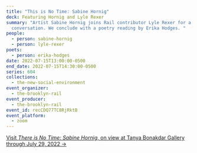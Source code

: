 ```yaml
---
title: "This is No Time: Sabine Hornig"
deck: Featuring Hornig and Lyle Rexer
summary: "Artist Sabine Hornig joins Rail contributor Lyle Rexer for a
  conversation. We conclude with a poetry reading by Erika Hodges. "
people:
  - person: sabine-hornig
  - person: lyle-rexer
poets:
  - person: erika-hodges
date: 2022-07-15T13:00:00-0500
end_date: 2022-07-15T14:30:00-0500
series: 604
collections:
  - the-new-social-environment
event_organizer:
  - the-brooklyn-rail
event_producer:
  - the-brooklyn-rail
event_id: recCDQ77TC8RjRktB
event_platform:
  - zoom
---
```

[Visit *There is No Time: Sabine Hornig*, on view at Tanya Bonakdar Gallery through July 29, 2022 →](https://www.tanyabonakdargallery.com/exhibitions/643-sabine-hornig-this-is-no-time-tanya-bonakdar-gallery-new-york/)